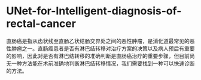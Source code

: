 # UNet-for-Intelligent-diagnosis-of-rectal-cancer
 
直肠癌是指从齿状线至直肠乙状结肠交界处之间的恶性肿瘤，是消化道最常见的恶性肿瘤之一。直肠癌患者是否有淋巴结转移对治疗方案的决策以及病人预后有重要的影响，因此对是否有淋巴结转移的准确判断是直肠癌治疗的重要步骤，但目前尚无一种方法能在术前准确地判断淋巴结转移情况，我们需要找到一种可以快速诊断的方法。
